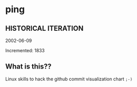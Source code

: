 # ping

## HISTORICAL ITERATION
2002-06-09

Incremented: 1833

## What is this?? 
Linux skills to hack the github commit visualization chart `;-)`
